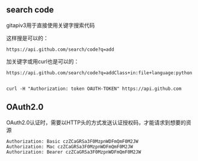 ## search code


gitapiv3用于直接使用关键字搜索代码

这样搜是可以的：
```
https://api.github.com/search/code?q=add
```

加关键字或用curl也是可以的：
```
https://api.github.com/search/code?q=addClass+in:file+language:python


curl -H "Authorization: token OAUTH-TOKEN" https://api.github.com
```


## OAuth2.0

OAuth2.0认证时，需要以HTTP头的方式发送认证授权码，才能请求到想要的资源

```
Authorization: Basic czZCaGRSa3F0MzpnWDFmQmF0M2JW
Authorization: Mac czZCaGRSa3F0MzpnWDFmQmF0M2JW
Authorization: Bearer czZCaGRSa3F0MzpnWDFmQmF0M2JW
```